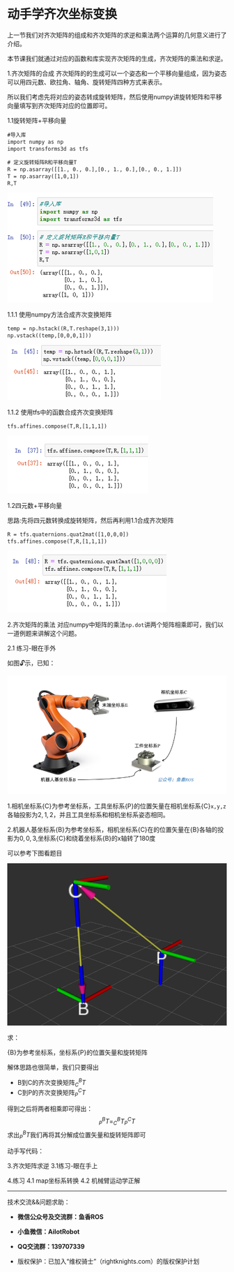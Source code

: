 # 动手学齐次坐标变换

上一节我们对齐次矩阵的组成和齐次矩阵的求逆和乘法两个运算的几何意义进行了介绍。

本节课我们就通过对应的函数和库实现齐次矩阵的生成，齐次矩阵的乘法和求逆。

1.齐次矩阵的合成
齐次矩阵的的生成可以一个姿态和一个平移向量组成，因为姿态可以用四元数、欧拉角、轴角、旋转矩阵四种方式来表示。

所以我们考虑先将对应的姿态转成旋转矩阵，然后使用numpy讲旋转矩阵和平移向量填写到齐次矩阵对应的位置即可。

1.1旋转矩阵+平移向量

```
#导入库
import numpy as np
import transforms3d as tfs
```

```
# 定义旋转矩阵R和平移向量T
R = np.asarray([[1., 0., 0.],[0., 1., 0.],[0., 0., 1.]])
T = np.asarray([1,0,1])
R,T
```

![image-20220104124708934](7.3.2动手学坐标变换/imgs/image-20220104124708934.png)

1.1.1 使用numpy方法合成齐次变换矩阵

```
temp = np.hstack((R,T.reshape(3,1)))
np.vstack((temp,[0,0,0,1]))
```

![image-20220104124655166](7.3.2动手学坐标变换/imgs/image-20220104124655166.png)

1.1.2 使用tfs中的函数合成齐次变换矩阵

```
tfs.affines.compose(T,R,[1,1,1])
```

![image-20220104124645988](7.3.2动手学坐标变换/imgs/image-20220104124645988.png)

1.2四元数+平移向量

思路:先将四元数转换成旋转矩阵，然后再利用1.1合成齐次矩阵

```
R = tfs.quaternions.quat2mat([1,0,0,0])
tfs.affines.compose(T,R,[1,1,1])
```

![image-20220104124632233](7.3.2动手学坐标变换/imgs/image-20220104124632233.png)

2.齐次矩阵的乘法
对应numpy中矩阵的乘法`np.dot`讲两个矩阵相乘即可，我们以一道例题来讲解这个问题。

2.1 练习-眼在手外

如图🔓示，已知：

![手眼系统的坐标系关系](7.3.2动手学坐标变换/imgs/image-20211104102656102.png)

1.相机坐标系{C}为参考坐标系，工具坐标系{P}的位置矢量在相机坐标系{C}`x,y,z`各轴投影为$2,1,2$，并且工具坐标系和相机坐标系姿态相同。

2.机器人基坐标系{B}为参考坐标系，相机坐标系{C}在的位置矢量在{B}各轴的投影为$0,0,3$,坐标系{C}和绕着坐标系{B}的x轴转了180度

可以参考下图看题目

![坐标系关系图](7.3.2动手学坐标变换/imgs/image-20211108213832470.png)

求：

{B}为参考坐标系，坐标系{P}的位置矢量和旋转矩阵

解体思路也很简单，我们只要得出

- B到C的齐次变换矩阵$^B_CT$
- C到P的齐次变换矩阵$^C_PT$

得到之后将两者相乘即可得出：
$$
^B_PT=^B_CT^C_PT
$$
求出$^B_PT$我们再将其分解成位置矢量和旋转矩阵即可

动手写代码：





3.齐次矩阵求逆
3.1练习-眼在手上


4.练习
4.1 map坐标系转换
4.2 机械臂运动学正解

--------------

技术交流&&问题求助：

- **微信公众号及交流群：鱼香ROS**
- **小鱼微信：AiIotRobot**
- **QQ交流群：139707339**

- 版权保护：已加入“维权骑士”（rightknights.com）的版权保护计划
